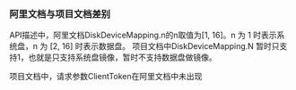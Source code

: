 ### 阿里文档与项目文档差别

API描述中，阿里文档DiskDeviceMapping.n的n取值为[1, 16]。n 为 1 时表示系统盘，n 为 [2, 16] 时表示数据盘。
项目文档中DiskDeviceMapping.N 暂时只支持1，也就是只支持系统盘镜像，暂时不支持数据盘做镜像。

项目文档中，请求参数ClientToken在阿里文档中未出现

